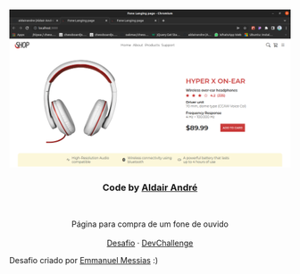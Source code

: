 <br />
<p align="center">
    <img src="../public/design/online-print.png" alt="Logo" width="1000">

  <h3 align="center">Code by <a href="https://www.linkedin.com/in/aldair-andre-8b655b213/">Aldair André</a></h3>
 <br />
  <p align="center">
     Página para compra de um fone de ouvido
       <br />
    <br />
    <a href="https://github.com/devchallenge-io/one-landing-page">Desafio</a>
    ·
    <a href="https://www.devchallenge.com.br/">DevChallenge</a>
  </p>
</p>

Desafio criado por  <a href="https://www.linkedin.com/in/emmanuel-messias-535621127/">Emmanuel Messias</a> :)

